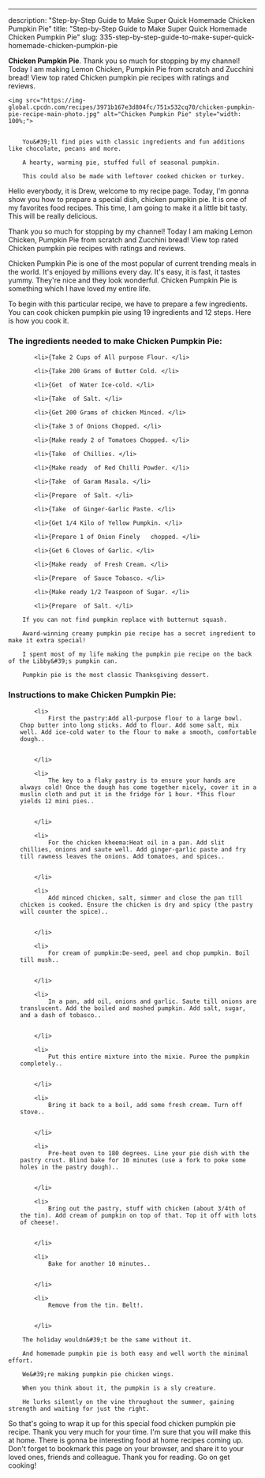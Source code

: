 ---
description: "Step-by-Step Guide to Make Super Quick Homemade Chicken Pumpkin Pie"
title: "Step-by-Step Guide to Make Super Quick Homemade Chicken Pumpkin Pie"
slug: 335-step-by-step-guide-to-make-super-quick-homemade-chicken-pumpkin-pie

<p>
	<strong>Chicken Pumpkin Pie</strong>. 
	Thank you so much for stopping by my channel! Today I am making Lemon Chicken, Pumpkin Pie from scratch and Zucchini bread! View top rated Chicken pumpkin pie recipes with ratings and reviews.
</p>
<p>
	
	<img src="https://img-global.cpcdn.com/recipes/3971b167e3d804fc/751x532cq70/chicken-pumpkin-pie-recipe-main-photo.jpg" alt="Chicken Pumpkin Pie" style="width: 100%;">
	
	
		You&#39;ll find pies with classic ingredients and fun additions like chocolate, pecans and more.
	
		A hearty, warming pie, stuffed full of seasonal pumpkin.
	
		This could also be made with leftover cooked chicken or turkey.
	
</p>
<p>
	Hello everybody, it is Drew, welcome to my recipe page. Today, I'm gonna show you how to prepare a special dish, chicken pumpkin pie. It is one of my favorites food recipes. This time, I am going to make it a little bit tasty. This will be really delicious.
</p>
	
<p>
	Thank you so much for stopping by my channel! Today I am making Lemon Chicken, Pumpkin Pie from scratch and Zucchini bread! View top rated Chicken pumpkin pie recipes with ratings and reviews.
</p>
<p>
	Chicken Pumpkin Pie is one of the most popular of current trending meals in the world. It's enjoyed by millions every day. It's easy, it is fast, it tastes yummy. They're nice and they look wonderful. Chicken Pumpkin Pie is something which I have loved my entire life.
</p>

<p>
To begin with this particular recipe, we have to prepare a few ingredients. You can cook chicken pumpkin pie using 19 ingredients and 12 steps. Here is how you cook it.
</p>

<h3>The ingredients needed to make Chicken Pumpkin Pie:</h3>

<ol>
	
		<li>{Take 2 Cups of All purpose Flour. </li>
	
		<li>{Take 200 Grams of Butter Cold. </li>
	
		<li>{Get  of Water Ice-cold. </li>
	
		<li>{Take  of Salt. </li>
	
		<li>{Get 200 Grams of chicken Minced. </li>
	
		<li>{Take 3 of Onions Chopped. </li>
	
		<li>{Make ready 2 of Tomatoes Chopped. </li>
	
		<li>{Take  of Chillies. </li>
	
		<li>{Make ready  of Red Chilli Powder. </li>
	
		<li>{Take  of Garam Masala. </li>
	
		<li>{Prepare  of Salt. </li>
	
		<li>{Take  of Ginger-Garlic Paste. </li>
	
		<li>{Get 1/4 Kilo of Yellow Pumpkin. </li>
	
		<li>{Prepare 1 of Onion Finely   chopped. </li>
	
		<li>{Get 6 Cloves of Garlic. </li>
	
		<li>{Make ready  of Fresh Cream. </li>
	
		<li>{Prepare  of Sauce Tobasco. </li>
	
		<li>{Make ready 1/2 Teaspoon of Sugar. </li>
	
		<li>{Prepare  of Salt. </li>
	
</ol>
<p>
	
		If you can not find pumpkin replace with butternut squash.
	
		Award-winning creamy pumpkin pie recipe has a secret ingredient to make it extra special!
	
		I spent most of my life making the pumpkin pie recipe on the back of the Libby&#39;s pumpkin can.
	
		Pumpkin pie is the most classic Thanksgiving dessert.
	
</p>

<h3>Instructions to make Chicken Pumpkin Pie:</h3>

<ol>
	
		<li>
			First the pastry:Add all-purpose flour to a large bowl. Chop butter into long sticks. Add to flour. Add some salt, mix well. Add ice-cold water to the flour to make a smooth, comfortable dough..
			
			
		</li>
	
		<li>
			The key to a flaky pastry is to ensure your hands are always cold! Once the dough has come together nicely, cover it in a muslin cloth and put it in the fridge for 1 hour. *This flour yields 12 mini pies..
			
			
		</li>
	
		<li>
			For the chicken kheema:Heat oil in a pan. Add slit chillies, onions and saute well. Add ginger-garlic paste and fry till rawness leaves the onions. Add tomatoes, and spices..
			
			
		</li>
	
		<li>
			Add minced chicken, salt, simmer and close the pan till chicken is cooked. Ensure the chicken is dry and spicy (the pastry will counter the spice)..
			
			
		</li>
	
		<li>
			For cream of pumpkin:De-seed, peel and chop pumpkin. Boil till mush..
			
			
		</li>
	
		<li>
			In a pan, add oil, onions and garlic. Saute till onions are translucent. Add the boiled and mashed pumpkin. Add salt, sugar, and a dash of tobasco..
			
			
		</li>
	
		<li>
			Put this entire mixture into the mixie. Puree the pumpkin completely..
			
			
		</li>
	
		<li>
			Bring it back to a boil, add some fresh cream. Turn off stove..
			
			
		</li>
	
		<li>
			Pre-heat oven to 180 degrees. Line your pie dish with the pastry crust. Blind bake for 10 minutes (use a fork to poke some holes in the pastry dough)..
			
			
		</li>
	
		<li>
			Bring out the pastry, stuff with chicken (about 3/4th of the tin). Add cream of pumpkin on top of that. Top it off with lots of cheese!.
			
			
		</li>
	
		<li>
			Bake for another 10 minutes..
			
			
		</li>
	
		<li>
			Remove from the tin. Belt!.
			
			
		</li>
	
</ol>

<p>
	
		The holiday wouldn&#39;t be the same without it.
	
		And homemade pumpkin pie is both easy and well worth the minimal effort.
	
		We&#39;re making pumpkin pie chicken wings.
	
		When you think about it, the pumpkin is a sly creature.
	
		He lurks silently on the vine throughout the summer, gaining strength and waiting for just the right.
	
</p>

<p>
	So that's going to wrap it up for this special food chicken pumpkin pie recipe. Thank you very much for your time. I'm sure that you will make this at home. There is gonna be interesting food at home recipes coming up. Don't forget to bookmark this page on your browser, and share it to your loved ones, friends and colleague. Thank you for reading. Go on get cooking!
</p>
